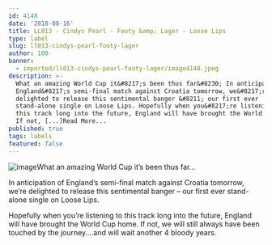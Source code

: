```yaml
---
id: 4148
date: '2018-08-16'
title: LL013 - Cindys Pearl - Footy &amp; Lager - Loose Lips
type: label
slug: ll013-cindys-pearl-footy-lager
author: 100
banner:
  - imported/ll013-cindys-pearl-footy-lager/image4148.jpeg
description: >-
  What an amazing World Cup it&#8217;s been thus far&#8230; In anticipation of
  England&#8217;s semi-final match against Croatia tomorrow, we&#8217;re
  delighted to release this sentimental banger &#8211; our first ever
  stand-alone single on Loose Lips. Hopefully when you&#8217;re listening to
  this track long into the future, England will have brought the World Cup home.
  If not, [...]Read More...
published: true
tags: labels
featured: false
---
```

![image](../imported/ll013-cindys-pearl-footy-lager/image4148.jpeg)What an amazing World Cup it’s been thus far…

In anticipation of England’s semi-final match against Croatia tomorrow, we’re delighted to release this sentimental banger – our first ever stand-alone single on Loose Lips.

Hopefully when you’re listening to this track long into the future, England will have brought the World Cup home. If not, we will still always have been touched by the journey….and will wait another 4 bloody years.